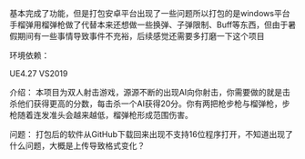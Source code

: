 基本完成了功能，但是打包安卓平台出现了一些问题所以打包的是windows平台手榴弹用榴弹枪做了代替本来还想做一些换弹、子弹限制、Buff等东西，但由于暑假期间有一些事情导致事件不充裕，后续感觉还需要多打磨一下这个项目

环境依赖：

UE4.27
VS2019

介绍：
本项目为双人射击游戏，源源不断的出现AI向你射击，你需要做的就是击杀他们获得更高的分数，每击杀一个AI获得20分。你有两把枪步枪与榴弹枪，步枪随着连发准头会越来越低，榴弹枪形成范围伤害。

问题：
打包后的软件从GitHub下载回来出现不支持16位程序打开，不知道出现了什么问题，大概是上传导致格式变化？